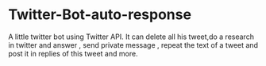 # Twitter-Bot-auto-response

A little twitter bot using Twitter API. It can delete all his tweet,do a research in twitter and answer , send private message , repeat the text of a tweet and post it in replies of this tweet and more.
